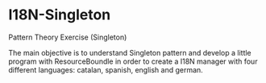 # I18N-Singleton
Pattern Theory Exercise (Singleton)

The main objective is to understand Singleton pattern and develop a little 
program with ResourceBoundle in order to create a I18N manager with four different languages:
catalan, spanish, english and german.
